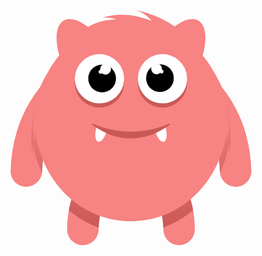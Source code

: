 <div align="center">
<svg id="ebipkryw6uww1" xmlns="http://www.w3.org/2000/svg" xmlns:xlink="http://www.w3.org/1999/xlink" viewBox="0 0 480 480" shape-rendering="geometricPrecision" text-rendering="geometricPrecision"><defs><linearGradient id="ebipkryw6uww9-fill" x1="0.499602" y1="0.949103" x2="0.500412" y2="0.158111" spreadMethod="pad" gradientUnits="objectBoundingBox"><stop id="ebipkryw6uww9-fill-0" offset="0%" stop-color="rgb(201,89,87)"></stop><stop id="ebipkryw6uww9-fill-1" offset="100%" stop-color="rgb(247,131,130)"></stop></linearGradient><linearGradient id="ebipkryw6uww10-fill" x1="0.499583" y1="0.937202" x2="0.499583" y2="0.310738" spreadMethod="pad" gradientUnits="objectBoundingBox"><stop id="ebipkryw6uww10-fill-0" offset="0%" stop-color="rgb(204,91,89)"></stop><stop id="ebipkryw6uww10-fill-1" offset="100%" stop-color="rgb(247,131,130)"></stop></linearGradient></defs><g id="ebipkryw6uww2" transform="matrix(1.05000000000000 0 0 1.05000000000000 56.36063203225001 75.83920569374999)" clip-rule="evenodd"><g id="ebipkryw6uww3" clip-rule="evenodd" transform="matrix(1 0 0 1 0 0)"><g id="ebipkryw6uww4" mask="url(#ebipkryw6uww11)"><path id="ebipkryw6uww5" d="M48.900000,91.890000C57.410000,82.440000,71.960000,81.670000,81.410000,90.170000C90.860000,98.680000,91.630000,113.230000,83.120000,122.680000C71.620000,135.470000,62.810000,149.930000,56.680000,166.070000C50.360000,182.700000,46.780000,201.190000,45.940000,221.530000C45.450000,234.210000,34.760000,244.090000,22.080000,243.590000C9.400000,243.090000,-0.480000,232.410000,0.020000,219.730000C1.070000,194.290000,5.610000,171,13.640000,149.860000C21.850000,128.210000,33.610000,108.890000,48.900000,91.890000Z" clip-rule="evenodd" fill="rgb(247,131,130)" stroke="none" stroke-width="1" transform="matrix(1 0 0 1 0 0)"></path><path id="ebipkryw6uww6" d="M300.880000,91.890000C292.380000,82.440000,277.820000,81.670000,268.370000,90.170000C258.920000,98.680000,258.160000,113.230000,266.660000,122.680000C278.160000,135.470000,286.980000,149.930000,293.100000,166.070000C299.420000,182.700000,303,201.190000,303.840000,221.530000C304.340000,234.210000,315.020000,244.090000,327.700000,243.590000C340.380000,243.090000,350.260000,232.410000,349.770000,219.730000C348.710000,194.290000,344.180000,171,336.150000,149.860000C327.930000,128.210000,316.170000,108.890000,300.880000,91.890000Z" clip-rule="evenodd" fill="rgb(247,131,130)" stroke="none" stroke-width="1" transform="matrix(1 0 0 1 0 0)"></path><path id="ebipkryw6uww7" d="M239.290000,219.330000C231.430000,209.380000,217,207.690000,207.050000,215.550000C197.110000,223.400000,195.410000,237.840000,203.270000,247.780000C209.180000,255.240000,213.680000,263.700000,216.760000,273.160000C219.970000,283,221.640000,293.810000,221.760000,305.590000C221.860000,318.270000,232.220000,328.470000,244.900000,328.370000C257.580000,328.270000,267.780000,317.910000,267.680000,305.230000C267.510000,288.470000,265.130000,273.030000,260.530000,258.930000C255.800000,244.430000,248.720000,231.230000,239.290000,219.330000Z" clip-rule="evenodd" fill="rgb(247,131,130)" stroke="none" stroke-width="1" transform="matrix(1 0 0 1 0 0)"></path><path id="ebipkryw6uww8" d="M110.490000,219.330000C118.350000,209.380000,132.780000,207.690000,142.730000,215.550000C152.680000,223.400000,154.370000,237.840000,146.510000,247.780000C140.600000,255.240000,136.110000,263.700000,133.020000,273.160000C129.810000,283,128.150000,293.810000,128.030000,305.590000C127.930000,318.270000,117.570000,328.470000,104.880000,328.370000C92.200000,328.270000,82,317.910000,82.100000,305.230000C82.270000,288.470000,84.660000,273.030000,89.260000,258.930000C93.990000,244.430000,101.070000,231.230000,110.490000,219.330000Z" clip-rule="evenodd" fill="rgb(247,131,130)" stroke="none" stroke-width="1" transform="matrix(1 0 0 1 0 0)"></path><ellipse id="ebipkryw6uww9" display="none" rx="142.700000" ry="149.420000" transform="matrix(1 0 0 1 174.88999999999999 159.22999999999999)" clip-rule="evenodd" fill="url(#ebipkryw6uww9-fill)" fill-rule="evenodd" stroke="none" stroke-width="1"></ellipse><path id="ebipkryw6uww10" d="M216.967291,34.454988C228.741883,44.925552,238.826758,57.368830,246.747726,71.296594L246.747726,71.289996C254.889091,84.096149,265.267830,105.419944,268.694016,119.657800C266.663683,114.656737,265.381368,112.591654,264.018908,111.272112C270.477235,130.062387,271.105035,167.055741,267.191303,174.808049C267.765673,168.203742,267.705564,165.247968,267.218017,161.408102C265.127577,176.153981,261.474314,185.852613,257.560581,195.643613C256.411841,198.896284,255.142883,202.096172,253.780423,205.236682L253.760387,205.276268L253.760387,205.276268C231.627093,256.058833,182.264637,291.409358,124.921105,291.409358C68.432450,291.409358,19.697795,257.101271,-2.903010,207.539282L-2.909689,207.545880L-2.963119,207.400730C-5.100311,202.689966,-7.010426,197.847248,-8.666750,192.872575C-12.146365,183.794128,-15.392226,173.956944,-17.168766,161.408102C-17.662992,165.247968,-17.723101,168.203742,-17.142052,174.808049C-21.062463,167.055741,-20.427984,130.062387,-13.969657,111.272112C-15.338796,112.591654,-16.614432,114.656737,-18.651443,119.657800C-15.445655,106.343624,-6.389304,87.210268,1.431482,74.311747C13.092536,52.644871,29.929601,34.369217,50.206210,21.272765C47.708367,20.923087,45.183809,20.593201,42.625857,20.283109C64.625577,2.911341,76.794214,-2.347033,103.656045,-4.088828C97.130931,-5.962577,90.011410,-6.741107,82.304162,-6.431014C106.020314,-13.450977,130.471126,-11.821343,155.663276,-1.548710C149.745926,-8.944741,141.965211,-14.216311,132.327811,-17.370016C164.966740,-11.300124,201.098641,7.965186,216.973970,34.448390L216.967291,34.454988Z" transform="matrix(1 0 0 1 49.87144408571419 19.58634291904772)" clip-rule="evenodd" fill="url(#ebipkryw6uww10-fill)" fill-rule="evenodd" stroke="none" stroke-width="1"></path><mask id="ebipkryw6uww11" mask-type="alpha"><path id="ebipkryw6uww12" d="M110.490000,219.330000C118.350000,209.380000,132.780000,207.690000,142.730000,215.550000C152.680000,223.400000,154.370000,237.840000,146.510000,247.780000C140.600000,255.240000,136.110000,263.700000,133.020000,273.160000C129.810000,283,128.150000,293.810000,128.030000,305.590000C127.930000,318.270000,117.570000,328.470000,104.880000,328.370000C92.200000,328.270000,82,317.910000,82.100000,305.230000C82.270000,288.470000,84.660000,273.030000,89.260000,258.930000C93.990000,244.430000,101.070000,231.230000,110.490000,219.330000Z" clip-rule="evenodd" fill="rgb(255,255,255)" stroke="none" stroke-width="1" transform="matrix(1 0 0 1 0 0)"></path><path id="ebipkryw6uww13" d="M239.290000,219.330000C231.430000,209.380000,217,207.690000,207.050000,215.550000C197.110000,223.400000,195.410000,237.840000,203.270000,247.780000C209.180000,255.240000,213.680000,263.700000,216.760000,273.160000C219.970000,283,221.640000,293.810000,221.760000,305.590000C221.860000,318.270000,232.220000,328.470000,244.900000,328.370000C257.580000,328.270000,267.780000,317.910000,267.680000,305.230000C267.510000,288.470000,265.130000,273.030000,260.530000,258.930000C255.800000,244.430000,248.720000,231.230000,239.290000,219.330000Z" clip-rule="evenodd" fill="rgb(255,255,255)" stroke="none" stroke-width="1" transform="matrix(1 0 0 1 0 0)"></path><path id="ebipkryw6uww14" d="M300.880000,91.890000C292.380000,82.440000,277.820000,81.670000,268.370000,90.170000C258.920000,98.680000,258.160000,113.230000,266.660000,122.680000C278.160000,135.470000,286.980000,149.930000,293.100000,166.070000C299.420000,182.700000,303,201.190000,303.840000,221.530000C304.340000,234.210000,315.020000,244.090000,327.700000,243.590000C340.380000,243.090000,350.260000,232.410000,349.770000,219.730000C348.710000,194.290000,344.180000,171,336.150000,149.860000C327.930000,128.210000,316.170000,108.890000,300.880000,91.890000Z" clip-rule="evenodd" fill="rgb(255,255,255)" stroke="none" stroke-width="1" transform="matrix(1 0 0 1 0 0)"></path><path id="ebipkryw6uww15" d="M48.900000,91.890000C57.410000,82.440000,71.960000,81.670000,81.410000,90.170000C90.860000,98.680000,91.630000,113.230000,83.120000,122.680000C71.620000,135.470000,62.810000,149.930000,56.680000,166.070000C50.360000,182.700000,46.780000,201.190000,45.940000,221.530000C45.450000,234.210000,34.760000,244.090000,22.080000,243.590000C9.400000,243.090000,-0.480000,232.410000,0.020000,219.730000C1.070000,194.290000,5.610000,171,13.640000,149.860000C21.850000,128.210000,33.610000,108.890000,48.900000,91.890000Z" clip-rule="evenodd" fill="rgb(255,255,255)" stroke="none" stroke-width="1" transform="matrix(1 0 0 1 0 0)"></path></mask></g></g><g id="ebipkryw6uww16" clip-rule="evenodd" transform="matrix(1 0 0 1 0 0)"><circle id="ebipkryw6uww17" r="135.240000" transform="matrix(0.22924800000000 -0.13235600000000 0.30641100000000 0.53072000000000 118.60400000000000 73.99090000000000)" clip-rule="evenodd" fill="rgb(247,131,130)" fill-rule="evenodd" stroke="none" stroke-width="1"></circle><circle id="ebipkryw6uww18" r="135.240000" transform="matrix(0.22924800000000 0.13235600000000 -0.30641100000000 0.53072000000000 231.18000000000001 73.99090000000001)" clip-rule="evenodd" fill="rgb(247,131,130)" fill-rule="evenodd" stroke="none" stroke-width="1"></circle></g><path id="ebipkryw6uww19" d="M 218.01173916761414 36.45880983569241 C 229.55279128432073 46.84772061800297 239.43764023283288 59.19396241727049 247.20150172484333 73.01311217244218 L 247.20150172484333 73.00656591486045 C 255.18138971705284 85.71285188112684 265.35427399916375 106.87035638549195 268.7125041386253 120.99718024700817 C 266.72244183375926 116.0351170000068 265.4655603780545 113.98613837690453 264.1301238313679 112.67688686054525 C 270.460354912965 131.32062845350072 271.0757031256536 168.02549471463192 267.23959618272124 175.71734737324255 C 267.8025743347557 169.16454353386453 267.74365801651976 166.2318201372198 267.2657812130484 162.42189822461447 C 265.2168025899463 177.0527839199288 261.63599969270365 186.67578256516938 257.7998927497713 196.39042881655465 C 256.6739364457025 199.61773380438032 255.43014750516102 202.79266873155132 254.09471095847456 205.9086873404863 L 254.07507218572923 205.94796488597723 L 254.07507218572923 205.94796488597723 C 232.38077455965677 256.3345094930622 183.99738477260107 291.4093576163264 127.79121717529924 291.4093576163264 C 72.42297054846715 291.4093576163264 24.654928974100542 257.36881819098596 2.5023933173022743 208.1933312365333 L 2.495847059720489 208.19987749411501 L 2.443476999066081 208.0558598273156 C 0.3486745728913231 203.3818319139133 -1.5235550955023764 198.57687884887463 -3.147026975787823 193.6410006322005 C -6.55762717590363 184.63335019964885 -9.739108360656573 174.87288014519072 -11.48041287741435 162.42189822461447 C -11.964835938467273 166.2318201372198 -12.023752256703439 169.16454353386453 -11.454227847087173 175.71734737324255 C -15.296881047601524 168.02549471463192 -14.674986577330886 131.32062845350072 -8.344755495733985 112.67688686054522 C -9.686738300002203 113.9861383769045 -10.93707349812527 116.03511700000678 -12.933682060573105 120.99718024700817 C -9.791478421310943 107.78683244694348 -0.9147531403953295 88.80268545973462 6.750914487887988 76.00475188732312 C 18.180680225704116 54.50684198870443 34.68379558941226 36.373708487129015 54.558233607745485 23.379387187263667 C 52.10993327215371 23.032435535428384 49.6354479062347 22.70512265633863 47.12823125240684 22.397448549994202 C 68.69160372684335 5.161152337124856 80.61888504087604 -0.05621495556669098 106.94793303486016 -1.7844269571608824 C 100.55223937744532 -3.643564110390996 93.57392879525062 -4.4160225050429505 86.01954754585786 -4.108348398698528 C 109.26530821881605 -11.073566465729655 133.23115722577182 -9.456640843026003 157.92364082430691 0.7358822118306465 C 152.12365660683565 -6.60247253736287 144.49726652404308 -11.832932345218008 135.05101683351108 -14.962043469316585 C 167.042577635749 -8.939486494064099 202.4578311532664 10.175585644780734 218.01828542519596 36.45226357811061 L 218.0117391676142 36.45880983569241 Z" transform="matrix(1 0 0 1 47.00335698095228 2.06750624285712)" clip-rule="evenodd" fill="rgb(247,131,130)" fill-rule="evenodd" stroke="none" stroke-width="1"></path><g id="ebipkryw6uww20" transform="matrix(1 0 0 1 0 0)"><g id="ebipkryw6uww21" transform="matrix(1 0 0 1 0 0)"><circle id="ebipkryw6uww22" r="35.730000" transform="matrix(1 0 0 1 129.19999999999999 92.79000000000001)" clip-rule="evenodd" fill="rgb(201,89,87)" fill-rule="evenodd" stroke="none" stroke-width="1"></circle><circle id="ebipkryw6uww23" r="35.730000" transform="matrix(1 0 0 1 220.58000000000001 92.79000000000001)" clip-rule="evenodd" fill="rgb(201,89,87)" fill-rule="evenodd" stroke="none" stroke-width="1"></circle></g><g id="ebipkryw6uww24"><g id="ebipkryw6uww25" clip-rule="evenodd"><circle id="ebipkryw6uww26" r="17.870000" transform="matrix(1.87939000000000 -0.68404000000000 0.68404000000000 1.87939000000000 129.19900000000001 86.68710000000000)" clip-rule="evenodd" fill="rgb(255,255,255)" fill-rule="evenodd" stroke="none" stroke-width="1"></circle><g id="ebipkryw6uww27" transform="matrix(0.80000000000000 0 0 0.80000000000000 29.64912418147622 16.95286903357142)"><path id="ebipkryw6uww28" d="M120.460000,62.680000C133.720000,57.850000,148.380000,64.690000,153.210000,77.950000C158.030000,91.210000,151.200000,105.870000,137.940000,110.700000C124.680000,115.520000,110.020000,108.690000,105.190000,95.430000C100.360000,82.170000,107.200000,67.500000,120.460000,62.680000Z" clip-rule="evenodd" fill="rgb(0,0,0)" fill-rule="evenodd" stroke="rgb(255,255,255)" stroke-width="1"></path><g id="ebipkryw6uww29" clip-path="url(#ebipkryw6uww34)" clip-rule="evenodd"><g id="ebipkryw6uww30" transform="matrix(1 0 0 1 0 0)"><g id="ebipkryw6uww31" clip-rule="evenodd"><circle id="ebipkryw6uww32" r="17.870000" transform="matrix(0.51331900000000 -0.18683300000000 0.18683300000000 0.51331900000000 135.35400000000001 69.79500000000000)" clip-rule="evenodd" fill="rgb(255,255,255)" fill-rule="evenodd" stroke="none" stroke-width="1"></circle><circle id="ebipkryw6uww33" r="17.870000" transform="matrix(0.18095300000000 -0.06586200000000 0.06586200000000 0.18095300000000 126.29300000000001 74.66110000000000)" clip-rule="evenodd" fill="rgb(255,255,255)" fill-rule="evenodd" stroke="none" stroke-width="1"></circle></g></g><clipPath id="ebipkryw6uww34"><path id="ebipkryw6uww35" d="M120.460000,62.680000C133.720000,57.850000,148.380000,64.690000,153.210000,77.950000C158.030000,91.210000,151.200000,105.870000,137.940000,110.700000C124.680000,115.520000,110.020000,108.690000,105.190000,95.430000C100.360000,82.170000,107.200000,67.500000,120.460000,62.680000Z" clip-rule="evenodd" fill="rgb(0,0,0)" fill-rule="evenodd" stroke="none" stroke-width="1"></path></clipPath></g><path id="ebipkryw6uww36" d="M120.460000,62.680000C133.720000,57.850000,148.380000,64.690000,153.210000,77.950000C158.030000,91.210000,151.200000,105.870000,137.940000,110.700000C124.680000,115.520000,110.020000,108.690000,105.190000,95.430000C100.360000,82.170000,107.200000,67.500000,120.460000,62.680000Z" clip-rule="evenodd" fill="none" fill-rule="evenodd" stroke="none" stroke-width="1"></path></g></g><g id="ebipkryw6uww37" clip-rule="evenodd"><circle id="ebipkryw6uww38" r="17.870000" transform="matrix(-1.87939000000000 -0.68404000000000 -0.68404000000000 1.87939000000000 220.58500000000001 86.68710000000000)" clip-rule="evenodd" fill="rgb(255,255,255)" fill-rule="evenodd" stroke="none" stroke-width="1"></circle><g id="ebipkryw6uww39" transform="matrix(-0.80000000000000 0 0 0.80000000000000 320.29335356661909 16.45491630023771)"><path id="ebipkryw6uww40" d="M120.460000,62.680000C133.720000,57.850000,148.380000,64.690000,153.210000,77.950000C158.030000,91.210000,151.200000,105.870000,137.940000,110.700000C124.680000,115.520000,110.020000,108.690000,105.190000,95.430000C100.360000,82.170000,107.200000,67.500000,120.460000,62.680000Z" clip-rule="evenodd" fill="rgb(0,0,0)" fill-rule="evenodd" stroke="rgb(255,255,255)" stroke-width="1"></path><g id="ebipkryw6uww41" clip-path="url(#ebipkryw6uww46)" clip-rule="evenodd"><g id="ebipkryw6uww42" transform="matrix(1 0 0 1 0 0)"><g id="ebipkryw6uww43" clip-rule="evenodd"><circle id="ebipkryw6uww44" r="17.870000" transform="matrix(0.51331900000000 -0.18683300000000 0.18683300000000 0.51331900000000 135.35400000000001 69.79500000000000)" clip-rule="evenodd" fill="rgb(255,255,255)" fill-rule="evenodd" stroke="none" stroke-width="1"></circle><circle id="ebipkryw6uww45" r="17.870000" transform="matrix(0.18095300000000 -0.06586200000000 0.06586200000000 0.18095300000000 126.29300000000001 74.66110000000000)" clip-rule="evenodd" fill="rgb(255,255,255)" fill-rule="evenodd" stroke="none" stroke-width="1"></circle></g></g><clipPath id="ebipkryw6uww46"><path id="ebipkryw6uww47" d="M120.460000,62.680000C133.720000,57.850000,148.380000,64.690000,153.210000,77.950000C158.030000,91.210000,151.200000,105.870000,137.940000,110.700000C124.680000,115.520000,110.020000,108.690000,105.190000,95.430000C100.360000,82.170000,107.200000,67.500000,120.460000,62.680000Z" clip-rule="evenodd" fill="rgb(0,0,0)" fill-rule="evenodd" stroke="none" stroke-width="1"></path></clipPath></g><path id="ebipkryw6uww48" d="M120.460000,62.680000C133.720000,57.850000,148.380000,64.690000,153.210000,77.950000C158.030000,91.210000,151.200000,105.870000,137.940000,110.700000C124.680000,115.520000,110.020000,108.690000,105.190000,95.430000C100.360000,82.170000,107.200000,67.500000,120.460000,62.680000Z" clip-rule="evenodd" fill="none" fill-rule="evenodd" stroke="none" stroke-width="1"></path></g></g></g><g id="ebipkryw6uww49" transform="matrix(1 0 0 1 0 0)"><path id="ebipkryw6uww50" d="M229.790000,151.950000C194.790000,167.190000,154.990000,167.190000,119.990000,151.950000C119.480000,151.730000,118.890000,151.920000,118.610000,152.410000C118.340000,152.890000,118.470000,153.500000,118.920000,153.830000C154.530000,179.850000,195.250000,179.860000,230.860000,153.830000C231.310000,153.500000,231.440000,152.900000,231.170000,152.410000C230.890000,151.930000,230.300000,151.730000,229.790000,151.950000Z" clip-rule="evenodd" fill="rgb(201,89,87)" fill-rule="evenodd" stroke="none" stroke-width="1"></path><g id="ebipkryw6uww51"><path id="ebipkryw6uww52" d="M124.730000,157.810000C124.630000,158.150000,124.530000,158.490000,124.440000,158.830000C121.890000,168.360000,123.180000,176.990000,127.330000,178.100000C131.100000,179.110000,135.930000,173.570000,138.700000,165.400000C133.980000,163.290000,129.320000,160.760000,124.730000,157.810000Z" clip-rule="evenodd" fill="rgb(255,255,255)" fill-rule="evenodd" stroke="none" stroke-width="1"></path><path id="ebipkryw6uww53" d="M211.080000,165.400000C213.850000,173.570000,218.680000,179.110000,222.450000,178.100000C226.600000,176.990000,227.900000,168.360000,225.340000,158.830000C225.250000,158.490000,225.160000,158.150000,225.060000,157.810000C220.460000,160.760000,215.800000,163.290000,211.080000,165.400000Z" clip-rule="evenodd" fill="rgb(255,255,255)" fill-rule="evenodd" stroke="none" stroke-width="1"></path></g></g></g></g><script>!function(t,n){"object"==typeof exports&amp;&amp;"undefined"!=typeof module?module.exports=n():"function"==typeof define&amp;&amp;define.amd?define(n):(t=t||self).__SVGATOR_PLAYER__=n()}(this,(function(){"use strict";function t(n){return(t="function"==typeof Symbol&amp;&amp;"symbol"==typeof Symbol.iterator?function(t){return typeof t}:function(t){return t&amp;&amp;"function"==typeof Symbol&amp;&amp;t.constructor===Symbol&amp;&amp;t!==Symbol.prototype?"symbol":typeof t})(n)}function n(t,n){if(!(t instanceof n))throw new TypeError("Cannot call a class as a function")}function e(t,n){for(var e=0;e&lt;n.length;e++){var r=n[e];r.enumerable=r.enumerable||!1,r.configurable=!0,"value"in r&amp;&amp;(r.writable=!0),Object.defineProperty(t,r.key,r)}}function r(t,n,r){return n&amp;&amp;e(t.prototype,n),r&amp;&amp;e(t,r),t}function i(t){return(i=Object.setPrototypeOf?Object.getPrototypeOf:function(t){return t.__proto__||Object.getPrototypeOf(t)})(t)}function u(t,n){return(u=Object.setPrototypeOf||function(t,n){return t.__proto__=n,t})(t,n)}function o(t,n){return!n||"object"!=typeof n&amp;&amp;"function"!=typeof n?function(t){if(void 0===t)throw new ReferenceError("this hasn't been initialised - super() hasn't been called");return t}(t):n}function a(t){var n=function(){if("undefined"==typeof Reflect||!Reflect.construct)return!1;if(Reflect.construct.sham)return!1;if("function"==typeof Proxy)return!0;try{return Date.prototype.toString.call(Reflect.construct(Date,[],(function(){}))),!0}catch(t){return!1}}();return function(){var e,r=i(t);if(n){var u=i(this).constructor;e=Reflect.construct(r,arguments,u)}else e=r.apply(this,arguments);return o(this,e)}}function l(t,n,e){return(l="undefined"!=typeof Reflect&amp;&amp;Reflect.get?Reflect.get:function(t,n,e){var r=function(t,n){for(;!Object.prototype.hasOwnProperty.call(t,n)&amp;&amp;null!==(t=i(t)););return t}(t,n);if(r){var u=Object.getOwnPropertyDescriptor(r,n);return u.get?u.get.call(e):u.value}})(t,n,e||t)}var f=Math.abs;function s(t){return t}function c(t,n,e){var r=1-e;return 3*e*r*(t*r+n*e)+e*e*e}function h(){var t=arguments.length&gt;0&amp;&amp;void 0!==arguments[0]?arguments[0]:0,n=arguments.length&gt;1&amp;&amp;void 0!==arguments[1]?arguments[1]:0,e=arguments.length&gt;2&amp;&amp;void 0!==arguments[2]?arguments[2]:1,r=arguments.length&gt;3&amp;&amp;void 0!==arguments[3]?arguments[3]:1;return t&lt;0||t&gt;1||e&lt;0||e&gt;1?null:f(t-n)&lt;=1e-5&amp;&amp;f(e-r)&lt;=1e-5?s:function(i){if(i&lt;=0)return t&gt;0?i*n/t:0===n&amp;&amp;e&gt;0?i*r/e:0;if(i&gt;=1)return e&lt;1?1+(i-1)*(r-1)/(e-1):1===e&amp;&amp;t&lt;1?1+(i-1)*(n-1)/(t-1):1;for(var u,o=0,a=1;o&lt;a;){var l=c(t,e,u=(o+a)/2);if(f(i-l)&lt;1e-5)break;l&lt;i?o=u:a=u}return c(n,r,u)}}function v(){return 1}function d(t){return 1===t?1:0}function y(){var t=arguments.length&gt;0&amp;&amp;void 0!==arguments[0]?arguments[0]:1,n=arguments.length&gt;1&amp;&amp;void 0!==arguments[1]?arguments[1]:0;if(1===t){if(0===n)return d;if(1===n)return v}var e=1/t;return function(t){return t&gt;=1?1:(t+=n*e)-t%e}}function g(t){var n=arguments.length&gt;1&amp;&amp;void 0!==arguments[1]?arguments[1]:2;if(Number.isInteger(t))return t;var e=Math.pow(10,n);return Math.round(t*e)/e}var p=Math.PI/180;function m(t,n,e){return t&gt;=.5?e:n}function b(t,n,e){return 0===t||n===e?n:t*(e-n)+n}function w(t,n,e){var r=b(t,n,e);return r&lt;=0?0:r}function x(t,n,e){return 0===t?n:1===t?e:{x:b(t,n.x,e.x),y:b(t,n.y,e.y)}}function k(t,n,e){return 0===t?n:1===t?e:{x:w(t,n.x,e.x),y:w(t,n.y,e.y)}}function A(t,n,e){var r=function(t,n,e){return Math.round(b(t,n,e))}(t,n,e);return r&lt;=0?0:r&gt;=255?255:r}function _(t,n,e){return 0===t?n:1===t?e:{r:A(t,n.r,e.r),g:A(t,n.g,e.g),b:A(t,n.b,e.b),a:b(t,null==n.a?1:n.a,null==e.a?1:e.a)}}function S(t,n,e){if(0===t)return n;if(1===t)return e;var r=n.length;if(r!==e.length)return m(t,n,e);for(var i=[],u=0;u&lt;r;u++)i.push(_(t,n[u],e[u]));return i}function M(t,n,e){var r=n.length;if(r!==e.length)return m(t,n,e);for(var i=new Array(r),u=0;u&lt;r;u++)i[u]=b(t,n[u],e[u]);return i}function O(t,n){for(var e=[],r=0;r&lt;t;r++)e.push(n);return e}function E(t,n){if(--n&lt;=0)return t;var e=(t=Object.assign([],t)).length;do{for(var r=0;r&lt;e;r++)t.push(t[r])}while(--n&gt;0);return t}var B,I=function(){function t(e){n(this,t),this.list=e,this.length=e.length}return r(t,[{key:"setAttribute",value:function(t,n){for(var e=this.list,r=0;r&lt;this.length;r++)e[r].setAttribute(t,n)}},{key:"removeAttribute",value:function(t){for(var n=this.list,e=0;e&lt;this.length;e++)n[e].removeAttribute(t)}},{key:"style",value:function(t,n){for(var e=this.list,r=0;r&lt;this.length;r++)e[r].style[t]=n}}]),t}(),j=/-./g,P=function(t,n){return n.toUpperCase()};function F(t){return"function"==typeof t?t:m}function R(t){return t?"function"==typeof t?t:Array.isArray(t)?function(t){var n=arguments.length&gt;1&amp;&amp;void 0!==arguments[1]?arguments[1]:s;if(!Array.isArray(t))return n;switch(t.length){case 1:return y(t[0])||n;case 2:return y(t[0],t[1])||n;case 4:return h(t[0],t[1],t[2],t[3])||n}return n}(t,null):function(t,n){var e=arguments.length&gt;2&amp;&amp;void 0!==arguments[2]?arguments[2]:s;switch(t){case"linear":return s;case"steps":return y(n.steps||1,n.jump||0)||e;case"bezier":case"cubic-bezier":return h(n.x1||0,n.y1||0,n.x2||0,n.y2||0)||e}return e}(t.type,t.value,null):null}function T(t,n,e){var r=arguments.length&gt;3&amp;&amp;void 0!==arguments[3]&amp;&amp;arguments[3],i=n.length-1;if(t&lt;=n[0].t)return r?[0,0,n[0].v]:n[0].v;if(t&gt;=n[i].t)return r?[i,1,n[i].v]:n[i].v;var u,o=n[0],a=null;for(u=1;u&lt;=i;u++){if(!(t&gt;n[u].t)){a=n[u];break}o=n[u]}return null==a?r?[i,1,n[i].v]:n[i].v:o.t===a.t?r?[u,1,a.v]:a.v:(t=(t-o.t)/(a.t-o.t),o.e&amp;&amp;(t=o.e(t)),r?[u,t,e(t,o.v,a.v)]:e(t,o.v,a.v))}function q(t,n){var e=arguments.length&gt;2&amp;&amp;void 0!==arguments[2]?arguments[2]:null;return t&amp;&amp;t.length?"function"!=typeof n?null:("function"!=typeof e&amp;&amp;(e=null),function(r){var i=T(r,t,n);return null!=i&amp;&amp;e&amp;&amp;(i=e(i)),i}):null}function C(t,n){return t.t-n.t}function V(n,e,r,i,u){var o,a="@"===r[0],l="#"===r[0],f=B[r],s=m;switch(a?(o=r.substr(1),r=o.replace(j,P)):l&amp;&amp;(r=r.substr(1)),t(f)){case"function":if(s=f(i,u,T,R,r,a,e,n),l)return s;break;case"string":s=q(i,F(f));break;case"object":if((s=q(i,F(f.i),f.f))&amp;&amp;"function"==typeof f.u)return f.u(e,s,r,a,n)}return s?function(t,n,e){var r=arguments.length&gt;3&amp;&amp;void 0!==arguments[3]&amp;&amp;arguments[3];if(r)return t instanceof I?function(r){return t.style(n,e(r))}:function(r){return t.style[n]=e(r)};if(Array.isArray(n)){var i=n.length;return function(r){var u=e(r);if(null==u)for(var o=0;o&lt;i;o++)t[o].removeAttribute(n);else for(var a=0;a&lt;i;a++)t[a].setAttribute(n,u)}}return function(r){var i=e(r);null==i?t.removeAttribute(n):t.setAttribute(n,i)}}(e,r,s,a):null}function N(n,e,r,i){if(!i||"object"!==t(i))return null;var u=null,o=null;return Array.isArray(i)?o=function(t){if(!t||!t.length)return null;for(var n=0;n&lt;t.length;n++)t[n].e&amp;&amp;(t[n].e=R(t[n].e));return t.sort(C)}(i):(o=i.keys,u=i.data||null),o?V(n,e,r,o,u):null}function z(t,n,e){if(!e)return null;var r=[];for(var i in e)if(e.hasOwnProperty(i)){var u=N(t,n,i,e[i]);u&amp;&amp;r.push(u)}return r.length?r:null}function D(t,n){if(!n.duration||n.duration&lt;0)return null;var e=function(t,n){if(!n)return null;var e=[];if(Array.isArray(n))for(var r=n.length,i=0;i&lt;r;i++){var u=n[i];if(2===u.length){var o=null;if("string"==typeof u[0])o=t.getElementById(u[0]);else if(Array.isArray(u[0])){o=[];for(var a=0;a&lt;u[0].length;a++)if("string"==typeof u[0][a]){var l=t.getElementById(u[0][a]);l&amp;&amp;o.push(l)}o=o.length?1===o.length?o[0]:new I(o):null}if(o){var f=z(t,o,u[1]);f&amp;&amp;(e=e.concat(f))}}}else for(var s in n)if(n.hasOwnProperty(s)){var c=t.getElementById(s);if(c){var h=z(t,c,n[s]);h&amp;&amp;(e=e.concat(h))}}return e.length?e:null}(t,n.elements);return e?function(t,n){var e=arguments.length&gt;2&amp;&amp;void 0!==arguments[2]?arguments[2]:1/0,r=arguments.length&gt;3&amp;&amp;void 0!==arguments[3]?arguments[3]:1,i=arguments.length&gt;4&amp;&amp;void 0!==arguments[4]&amp;&amp;arguments[4],u=arguments.length&gt;5&amp;&amp;void 0!==arguments[5]?arguments[5]:1,o=t.length,a=r&gt;0?n:0;i&amp;&amp;e%2==0&amp;&amp;(a=n-a);var l=null;return function(f,s){var c=f%n,h=1+(f-c)/n;s*=r,i&amp;&amp;h%2==0&amp;&amp;(s=-s);var v=!1;if(h&gt;e)c=a,v=!0,-1===u&amp;&amp;(c=r&gt;0?0:n);else if(s&lt;0&amp;&amp;(c=n-c),c===l)return!1;l=c;for(var d=0;d&lt;o;d++)t[d](c);return v}}(e,n.duration,n.iterations||1/0,n.direction||1,!!n.alternate,n.fill||1):null}function L(t,n){if(B=n,!t||!t.root||!Array.isArray(t.animations))return null;var e=window.document.getElementById(t.root);if(!e)return null;var r=t.animations.map((function(t){return D(e,t)})).filter((function(t){return!!t}));return r.length?{element:e,animations:r,animationSettings:t.animationSettings,options:t.options||void 0}:null}var U=function(){function t(e,r){var i=arguments.length&gt;2&amp;&amp;void 0!==arguments[2]?arguments[2]:{};n(this,t),this._id=0,this._running=!1,this._rollingBack=!1,this._animations=e,this.duration=r.duration,this.alternate=r.alternate,this.fill=r.fill,this.iterations=r.iterations,this.direction=i.direction||1,this.speed=i.speed||1,this.fps=i.fps||100,this.offset=i.offset||0,this.rollbackStartOffset=0}return r(t,[{key:"_rollback",value:function(){var t=this,n=1/0,e=null;this.rollbackStartOffset=this.offset,this._rollingBack||(this._rollingBack=!0,this._running=!0);this._id=window.requestAnimationFrame((function r(i){if(t._rollingBack){null==e&amp;&amp;(e=i);var u=i-e,o=t.rollbackStartOffset-u,a=Math.round(o*t.speed);if(a&gt;t.duration&amp;&amp;n!=1/0){var l=!!t.alternate&amp;&amp;a/t.duration%2&gt;1,f=a%t.duration;a=(f+=l?t.duration:0)||t.duration}var s=t.fps?1e3/t.fps:0,c=Math.max(0,a);if(c&lt;n-s){t.offset=c,n=c;for(var h=t._animations,v=h.length,d=0;d&lt;v;d++)h[d](c,t.direction)}var y=!1;if(t.iterations&gt;0&amp;&amp;-1===t.fill){var g=t.iterations*t.duration,p=g==a;a=p?0:a,t.offset=p?0:t.offset,y=a&gt;g}a&gt;0&amp;&amp;t.offset&gt;=a&amp;&amp;!y?t._id=window.requestAnimationFrame(r):t.stop()}}))}},{key:"_start",value:function(){var t=this,n=arguments.length&gt;0&amp;&amp;void 0!==arguments[0]?arguments[0]:0,e=-1/0,r=null,i={},u=function u(o){t._running=!0,null==r&amp;&amp;(r=o);var a=Math.round((o-r+n)*t.speed),l=t.fps?1e3/t.fps:0;if(a&gt;e+l&amp;&amp;!t._rollingBack){t.offset=a,e=a;for(var f=t._animations,s=f.length,c=0,h=0;h&lt;s;h++)i[h]?c++:(i[h]=f[h](a,t.direction),i[h]&amp;&amp;c++);if(c===s)return void t._stop()}t._id=window.requestAnimationFrame(u)};this._id=window.requestAnimationFrame(u)}},{key:"_stop",value:function(){this._id&amp;&amp;window.cancelAnimationFrame(this._id),this._running=!1,this._rollingBack=!1}},{key:"play",value:function(){!this._rollingBack&amp;&amp;this._running||(this._rollingBack=!1,this.rollbackStartOffset&gt;this.duration&amp;&amp;(this.offset=this.rollbackStartOffset-(this.rollbackStartOffset-this.offset)%this.duration,this.rollbackStartOffset=0),this._start(this.offset))}},{key:"stop",value:function(){this._stop(),this.offset=0,this.rollbackStartOffset=0;var t=this.direction,n=this._animations;window.requestAnimationFrame((function(){for(var e=0;e&lt;n.length;e++)n[e](0,t)}))}},{key:"reachedToEnd",value:function(){return this.iterations&gt;0&amp;&amp;this.offset&gt;=this.iterations*this.duration}},{key:"restart",value:function(){this._stop(),this.offset=0,this._start()}},{key:"pause",value:function(){this._stop()}},{key:"reverse",value:function(){this.direction=-this.direction}}],[{key:"build",value:function(n,e){return(n=L(n,e))?{el:n.element,options:n.options||{},player:new t(n.animations,n.animationSettings,n.options)}:null}}]),t}();!function(){for(var t=0,n=["ms","moz","webkit","o"],e=0;e&lt;n.length&amp;&amp;!window.requestAnimationFrame;++e)window.requestAnimationFrame=window[n[e]+"RequestAnimationFrame"],window.cancelAnimationFrame=window[n[e]+"CancelAnimationFrame"]||window[n[e]+"CancelRequestAnimationFrame"];window.requestAnimationFrame||(window.requestAnimationFrame=function(n){var e=Date.now(),r=Math.max(0,16-(e-t)),i=window.setTimeout((function(){n(e+r)}),r);return t=e+r,i},window.cancelAnimationFrame=window.clearTimeout)}();var W=function(t,n){var e=!1,r=null;return function(i){e&amp;&amp;clearTimeout(e),e=setTimeout((function(){return function(){for(var i=0,u=window.innerHeight,o=0,a=window.innerWidth,l=t.parentNode;l instanceof Element;){var f=window.getComputedStyle(l);if("visible"!==f.overflowY||"visible"!==f.overflowX){var s=l.getBoundingClientRect();"visible"!==f.overflowY&amp;&amp;(i=Math.max(i,s.top),u=Math.min(u,s.bottom)),"visible"!==f.overflowX&amp;&amp;(o=Math.max(o,s.left),a=Math.min(a,s.right))}if(l===l.parentNode)break;l=l.parentNode}e=!1;var c=t.getBoundingClientRect(),h=Math.min(c.height,Math.max(0,i-c.top)),v=Math.min(c.height,Math.max(0,c.bottom-u)),d=Math.min(c.width,Math.max(0,o-c.left)),y=Math.min(c.width,Math.max(0,c.right-a)),g=(c.height-h-v)/c.height,p=(c.width-d-y)/c.width,m=Math.round(g*p*100);null!==r&amp;&amp;r===m||(r=m,n(m))}()}),100)}},Y=function(){function t(e,r,i){n(this,t),r=Math.max(1,r||1),r=Math.min(r,100),this.el=e,this.onTresholdChange=i&amp;&amp;i.call?i:function(){},this.tresholdPercent=r||1,this.currentVisibility=null,this.visibilityCalculator=W(e,this.onVisibilityUpdate.bind(this)),this.bindScrollWatchers(),this.visibilityCalculator()}return r(t,[{key:"bindScrollWatchers",value:function(){for(var t=this.el.parentNode;t&amp;&amp;(t.addEventListener("scroll",this.visibilityCalculator),t!==t.parentNode&amp;&amp;t!==document);)t=t.parentNode}},{key:"onVisibilityUpdate",value:function(t){var n=this.currentVisibility&gt;=this.tresholdPercent,e=t&gt;=this.tresholdPercent;if(null===this.currentVisibility||n!==e)return this.currentVisibility=t,void this.onTresholdChange(e);this.currentVisibility=t}}]),t}(),G=/\.0+$/g;function H(t){return Number.isInteger(t)?t+"":t.toFixed(6).replace(G,"")}function X(t){var n=arguments.length&gt;1&amp;&amp;void 0!==arguments[1]?arguments[1]:" ";return t&amp;&amp;t.length?t.map(H).join(n):""}function $(t){return H(t.x)+","+H(t.y)}function Q(t){return t?null==t.a||t.a&gt;=1?"rgb("+t.r+","+t.g+","+t.b+")":"rgba("+t.r+","+t.g+","+t.b+","+t.a+")":"transparent"}var Z={f:null,i:k,u:function(t,n){return function(e){var r=n(e);t.setAttribute("rx",H(r.x)),t.setAttribute("ry",H(r.y))}}},J={f:null,i:function(t,n,e){return 0===t?n:1===t?e:{width:w(t,n.width,e.width),height:w(t,n.height,e.height)}},u:function(t,n){return function(e){var r=n(e);t.setAttribute("width",H(r.width)),t.setAttribute("height",H(r.height))}}},K=Math.sin,tt=Math.cos,nt=Math.acos,et=Math.asin,rt=Math.tan,it=Math.atan2,ut=Math.PI/180,ot=180/Math.PI,at=Math.sqrt,lt=function(){function t(){var e=arguments.length&gt;0&amp;&amp;void 0!==arguments[0]?arguments[0]:1,r=arguments.length&gt;1&amp;&amp;void 0!==arguments[1]?arguments[1]:0,i=arguments.length&gt;2&amp;&amp;void 0!==arguments[2]?arguments[2]:0,u=arguments.length&gt;3&amp;&amp;void 0!==arguments[3]?arguments[3]:1,o=arguments.length&gt;4&amp;&amp;void 0!==arguments[4]?arguments[4]:0,a=arguments.length&gt;5&amp;&amp;void 0!==arguments[5]?arguments[5]:0;n(this,t),this.m=[e,r,i,u,o,a],this.i=null,this.w=null,this.s=null}return r(t,[{key:"point",value:function(t,n){var e=this.m;return{x:e[0]*t+e[2]*n+e[4],y:e[1]*t+e[3]*n+e[5]}}},{key:"translateSelf",value:function(){var t=arguments.length&gt;0&amp;&amp;void 0!==arguments[0]?arguments[0]:0,n=arguments.length&gt;1&amp;&amp;void 0!==arguments[1]?arguments[1]:0;if(!t&amp;&amp;!n)return this;var e=this.m;return e[4]+=e[0]*t+e[2]*n,e[5]+=e[1]*t+e[3]*n,this.w=this.s=this.i=null,this}},{key:"rotateSelf",value:function(){var t=arguments.length&gt;0&amp;&amp;void 0!==arguments[0]?arguments[0]:0;if(t%=360){var n=K(t*=ut),e=tt(t),r=this.m,i=r[0],u=r[1];r[0]=i*e+r[2]*n,r[1]=u*e+r[3]*n,r[2]=r[2]*e-i*n,r[3]=r[3]*e-u*n,this.w=this.s=this.i=null}return this}},{key:"scaleSelf",value:function(){var t=arguments.length&gt;0&amp;&amp;void 0!==arguments[0]?arguments[0]:1,n=arguments.length&gt;1&amp;&amp;void 0!==arguments[1]?arguments[1]:1;if(1!==t||1!==n){var e=this.m;e[0]*=t,e[1]*=t,e[2]*=n,e[3]*=n,this.w=this.s=this.i=null}return this}},{key:"skewSelf",value:function(t,n){if(n%=360,(t%=360)||n){var e=this.m,r=e[0],i=e[1],u=e[2],o=e[3];t&amp;&amp;(t=rt(t*ut),e[2]+=r*t,e[3]+=i*t),n&amp;&amp;(n=rt(n*ut),e[0]+=u*n,e[1]+=o*n),this.w=this.s=this.i=null}return this}},{key:"resetSelf",value:function(){var t=arguments.length&gt;0&amp;&amp;void 0!==arguments[0]?arguments[0]:1,n=arguments.length&gt;1&amp;&amp;void 0!==arguments[1]?arguments[1]:0,e=arguments.length&gt;2&amp;&amp;void 0!==arguments[2]?arguments[2]:0,r=arguments.length&gt;3&amp;&amp;void 0!==arguments[3]?arguments[3]:1,i=arguments.length&gt;4&amp;&amp;void 0!==arguments[4]?arguments[4]:0,u=arguments.length&gt;5&amp;&amp;void 0!==arguments[5]?arguments[5]:0,o=this.m;return o[0]=t,o[1]=n,o[2]=e,o[3]=r,o[4]=i,o[5]=u,this.w=this.s=this.i=null,this}},{key:"recomposeSelf",value:function(){var t=arguments.length&gt;0&amp;&amp;void 0!==arguments[0]?arguments[0]:null,n=arguments.length&gt;1&amp;&amp;void 0!==arguments[1]?arguments[1]:null,e=arguments.length&gt;2&amp;&amp;void 0!==arguments[2]?arguments[2]:null,r=arguments.length&gt;3&amp;&amp;void 0!==arguments[3]?arguments[3]:null,i=arguments.length&gt;4&amp;&amp;void 0!==arguments[4]?arguments[4]:null;return this.isIdentity||this.resetSelf(),t&amp;&amp;(t.x||t.y)&amp;&amp;this.translateSelf(t.x,t.y),n&amp;&amp;this.rotateSelf(n),e&amp;&amp;(e.x&amp;&amp;this.skewSelf(e.x,0),e.y&amp;&amp;this.skewSelf(0,e.y)),!r||1===r.x&amp;&amp;1===r.y||this.scaleSelf(r.x,r.y),i&amp;&amp;(i.x||i.y)&amp;&amp;this.translateSelf(i.x,i.y),this}},{key:"decompose",value:function(){var t=arguments.length&gt;0&amp;&amp;void 0!==arguments[0]?arguments[0]:0,n=arguments.length&gt;1&amp;&amp;void 0!==arguments[1]?arguments[1]:0,e=this.m,r=e[0]*e[0]+e[1]*e[1],i=[[e[0],e[1]],[e[2],e[3]]],u=at(r);if(0===u)return{origin:{x:e[4],y:e[5]},translate:{x:t,y:n},scale:{x:0,y:0},skew:{x:0,y:0},rotate:0};i[0][0]/=u,i[0][1]/=u;var o=e[0]*e[3]-e[1]*e[2]&lt;0;o&amp;&amp;(u=-u);var a=i[0][0]*i[1][0]+i[0][1]*i[1][1];i[1][0]-=i[0][0]*a,i[1][1]-=i[0][1]*a;var l=at(i[1][0]*i[1][0]+i[1][1]*i[1][1]);if(0===l)return{origin:{x:e[4],y:e[5]},translate:{x:t,y:n},scale:{x:u,y:0},skew:{x:0,y:0},rotate:0};i[1][0]/=l,i[1][1]/=l,a/=l;var f=0;return i[1][1]&lt;0?(f=nt(i[1][1])*ot,i[0][1]&lt;0&amp;&amp;(f=360-f)):f=et(i[0][1])*ot,o&amp;&amp;(f=-f),a=it(a,at(i[0][0]*i[0][0]+i[0][1]*i[0][1]))*ot,{origin:{x:e[4],y:e[5]},translate:{x:t,y:n},scale:{x:u,y:l},skew:{x:a,y:0},rotate:f}}},{key:"toString",value:function(){return null===this.s&amp;&amp;(this.s="matrix("+this.m.map(st).join(" ")+")"),this.s}},{key:"determinant",get:function(){var t=this.m;return t[0]*t[3]-t[1]*t[2]}},{key:"isIdentity",get:function(){if(null===this.i){var t=this.m;this.i=1===t[0]&amp;&amp;0===t[1]&amp;&amp;0===t[2]&amp;&amp;1===t[3]&amp;&amp;0===t[4]&amp;&amp;0===t[5]}return this.i}}]),t}(),ft=/\.0+$/;function st(t){return Number.isInteger(t)?t:t.toFixed(14).replace(ft,"")}Object.freeze({M:2,L:2,Z:0,H:1,V:1,C:6,Q:4,T:2,S:4,A:7});function ct(t,n,e){return t+(n-t)*e}function ht(t,n,e){var r=arguments.length&gt;3&amp;&amp;void 0!==arguments[3]&amp;&amp;arguments[3],i={x:ct(t.x,n.x,e),y:ct(t.y,n.y,e)};return r&amp;&amp;(i.a=vt(t,n)),i}function vt(t,n){return Math.atan2(n.y-t.y,n.x-t.x)}function dt(t,n,e,r){var i=1-r;return i*i*t+2*i*r*n+r*r*e}function yt(t,n,e,r){return 2*(1-r)*(n-t)+2*r*(e-n)}function gt(t,n,e,r){var i=arguments.length&gt;4&amp;&amp;void 0!==arguments[4]&amp;&amp;arguments[4],u={x:dt(t.x,n.x,e.x,r),y:dt(t.y,n.y,e.y,r)};return i&amp;&amp;(u.a=pt(t,n,e,r)),u}function pt(t,n,e,r){return Math.atan2(yt(t.y,n.y,e.y,r),yt(t.x,n.x,e.x,r))}function mt(t,n,e,r,i){var u=i*i;return i*u*(r-t+3*(n-e))+3*u*(t+e-2*n)+3*i*(n-t)+t}function bt(t,n,e,r,i){var u=1-i;return 3*(u*u*(n-t)+2*u*i*(e-n)+i*i*(r-e))}function wt(t,n,e,r,i){var u=arguments.length&gt;5&amp;&amp;void 0!==arguments[5]&amp;&amp;arguments[5],o={x:mt(t.x,n.x,e.x,r.x,i),y:mt(t.y,n.y,e.y,r.y,i)};return u&amp;&amp;(o.a=xt(t,n,e,r,i)),o}function xt(t,n,e,r,i){return Math.atan2(bt(t.y,n.y,e.y,r.y,i),bt(t.x,n.x,e.x,r.x,i))}function kt(t,n,e){var r=arguments.length&gt;3&amp;&amp;void 0!==arguments[3]&amp;&amp;arguments[3];if(_t(n)){if(St(e))return gt(n,e.start,e,t,r)}else if(_t(e)){if(n.end)return gt(n,n.end,e,t,r)}else{if(n.end)return e.start?wt(n,n.end,e.start,e,t,r):gt(n,n.end,e,t,r);if(e.start)return gt(n,e.start,e,t,r)}return ht(n,e,t,r)}function At(t,n,e){var r=kt(t,n,e,!0);return r.a=function(t){var n=arguments.length&gt;1&amp;&amp;void 0!==arguments[1]&amp;&amp;arguments[1];return n?t+Math.PI:t}(r.a)/p,r}function _t(t){return!t.type||"corner"===t.type}function St(t){return null!=t.start&amp;&amp;!_t(t)}var Mt=new lt;var Ot={f:function(t){return t?t.join(" "):""},i:function(n,e,r){if(0===n)return e;if(1===n)return r;var i=e.length;if(i!==r.length)return m(n,e,r);for(var u,o=new Array(i),a=0;a&lt;i;a++){if((u=t(e[a]))!==t(r[a]))return m(n,e,r);if("number"===u)o[a]=b(n,e[a],r[a]);else{if(e[a]!==r[a])return m(n,e,r);o[a]=e[a]}}return o}},Et={f:null,i:M,u:function(t,n){return function(e){var r=n(e);t.setAttribute("x1",H(r[0])),t.setAttribute("y1",H(r[1])),t.setAttribute("x2",H(r[2])),t.setAttribute("y2",H(r[3]))}}},Bt={f:H,i:b},It={f:H,i:function(t,n,e){var r=b(t,n,e);return r&lt;=0?0:r&gt;=1?1:r}},jt={f:X,i:function(t,n,e){var r,i,u,o=n.length,a=e.length;if(o!==a)if(0===o)n=O(o=a,0);else if(0===a)a=o,e=O(o,0);else{var l=(u=(r=o)*(i=a)/function(t,n){for(var e;n;)e=n,n=t%n,t=e;return t||1}(r,i))&lt;0?-u:u;n=E(n,Math.floor(l/o)),e=E(e,Math.floor(l/a)),o=a=l}for(var f=[],s=0;s&lt;o;s++)f.push(g(w(t,n[s],e[s]),6));return f}};function Pt(t,n,e,r,i,u,o,a){return n=function(t,n,e){for(var r,i,u,o=t.length-1,a={},l=0;l&lt;=o;l++)(r=t[l]).e&amp;&amp;(r.e=n(r.e)),r.v&amp;&amp;"g"===(i=r.v).t&amp;&amp;i.r&amp;&amp;(u=e.getElementById(i.r))&amp;&amp;(a[i.r]=u.querySelectorAll("stop"));return a}(t,r,a),function(r){var i,u=e(r,t,Ft);return u?"c"===u.t?Q(u.v):"g"===u.t?(n[u.r]&amp;&amp;function(t,n){for(var e=0,r=t.length;e&lt;r;e++)t[e].setAttribute("stop-color",Q(n[e]))}(n[u.r],u.v),(i=u.r)?"url(#"+i+")":"none"):"none":"none"}}function Ft(t,n,e){if(0===t)return n;if(1===t)return e;if(n&amp;&amp;e){var r=n.t;if(r===e.t)switch(n.t){case"c":return{t:r,v:_(t,n.v,e.v)};case"g":if(n.r===e.r)return{t:r,v:S(t,n.v,e.v),r:n.r}}}return m(t,n,e)}var Rt={blur:k,brightness:w,contrast:w,"drop-shadow":function(t,n,e){return 0===t?n:1===t?e:{blur:k(t,n.blur,e.blur),offset:x(t,n.offset,e.offset),color:_(t,n.color,e.color)}},grayscale:w,"hue-rotate":b,invert:w,opacity:w,saturate:w,sepia:w};function Tt(t,n,e){if(0===t)return n;if(1===t)return e;var r=n.length;if(r!==e.length)return m(t,n,e);for(var i,u=[],o=0;o&lt;r;o++){if(n[o].type!==e[o].type)return n;if(!(i=Rt[n[o].type]))return m(t,n,e);u.push({type:n.type,value:i(t,n[o].value,e[o].value)})}return u}var qt={blur:function(t){return t?function(n){t.setAttribute("stdDeviation",$(n))}:null},brightness:function(t,n,e){return(t=Vt(e,n))?function(n){n=H(n),t.map((function(t){return t.setAttribute("slope",n)}))}:null},contrast:function(t,n,e){return(t=Vt(e,n))?function(n){var e=H((1-n)/2);n=H(n),t.map((function(t){t.setAttribute("slope",n),t.setAttribute("intercept",e)}))}:null},"drop-shadow":function(t,n,e){var r=e.getElementById(n+"-blur");if(!r)return null;var i=e.getElementById(n+"-offset");if(!i)return null;var u=e.getElementById(n+"-flood");return u?function(t){r.setAttribute("stdDeviation",$(t.blur)),i.setAttribute("dx",H(t.offset.x)),i.setAttribute("dy",H(t.offset.y)),u.setAttribute("flood-color",Q(t.color))}:null},grayscale:function(t){return t?function(n){t.setAttribute("values",X(function(t){return[.2126+.7874*(t=1-t),.7152-.7152*t,.0722-.0722*t,0,0,.2126-.2126*t,.7152+.2848*t,.0722-.0722*t,0,0,.2126-.2126*t,.7152-.7152*t,.0722+.9278*t,0,0,0,0,0,1,0]}(n)))}:null},"hue-rotate":function(t){return t?function(n){return t.setAttribute("values",H(n))}:null},invert:function(t,n,e){return(t=Vt(e,n))?function(n){n=H(n)+" "+H(1-n),t.map((function(t){return t.setAttribute("tableValues",n)}))}:null},opacity:function(t,n,e){return(t=e.getElementById(n+"-A"))?function(n){return t.setAttribute("tableValues","0 "+H(n))}:null},saturate:function(t){return t?function(n){return t.setAttribute("values",H(n))}:null},sepia:function(t){return t?function(n){return t.setAttribute("values",X(function(t){return[.393+.607*(t=1-t),.769-.769*t,.189-.189*t,0,0,.349-.349*t,.686+.314*t,.168-.168*t,0,0,.272-.272*t,.534-.534*t,.131+.869*t,0,0,0,0,0,1,0]}(n)))}:null}};var Ct=["R","G","B"];function Vt(t,n){var e=Ct.map((function(e){return t.getElementById(n+"-"+e)||null}));return-1!==e.indexOf(null)?null:e}var Nt={fill:Pt,"fill-opacity":It,stroke:Pt,"stroke-opacity":It,"stroke-width":Bt,"stroke-dashoffset":{f:H,i:b},"stroke-dasharray":jt,opacity:It,transform:function(n,e,r,i){if(!(n=function(n,e){if(!n||"object"!==t(n))return null;var r=!1;for(var i in n)n.hasOwnProperty(i)&amp;&amp;(n[i]&amp;&amp;n[i].length?(n[i].forEach((function(t){t.e&amp;&amp;(t.e=e(t.e))})),r=!0):delete n[i]);return r?n:null}(n,i)))return null;var u=function(t,i,u){var o=arguments.length&gt;3&amp;&amp;void 0!==arguments[3]?arguments[3]:null;return n[t]?r(i,n[t],u):e&amp;&amp;e[t]?e[t]:o};return e&amp;&amp;e.a&amp;&amp;n.o?function(t){var e=r(t,n.o,At);return Mt.recomposeSelf(e,u("r",t,b,0)+e.a,u("k",t,x),u("s",t,x),u("t",t,x)).toString()}:function(t){return Mt.recomposeSelf(u("o",t,kt,null),u("r",t,b,0),u("k",t,x),u("s",t,x),u("t",t,x)).toString()}},"#filter":function(t,n,e,r,i,u,o,a){if(!n.items||!t||!t.length)return null;var l=function(t,n){var e=(t=t.map((function(t){return t&amp;&amp;qt[t[0]]?(n.getElementById(t[1]),qt[t[0]](n.getElementById(t[1]),t[1],n)):null}))).length;return function(n){for(var r=0;r&lt;e;r++)t[r]&amp;&amp;t[r](n[r].value)}}(n.items,a);return l?(t=function(t,n){return t.map((function(t){return t.e=n(t.e),t}))}(t,r),function(n){l(e(n,t,Tt))}):null},"#line":Et,points:{f:X,i:M},d:Ot,r:Bt,"#size":J,"#radius":Z,_:function(t,n){if(Array.isArray(t))for(var e=0;e&lt;t.length;e++)this[t[e]]=n;else this[t]=n}};return function(t){!function(t,n){if("function"!=typeof n&amp;&amp;null!==n)throw new TypeError("Super expression must either be null or a function");t.prototype=Object.create(n&amp;&amp;n.prototype,{constructor:{value:t,writable:!0,configurable:!0}}),n&amp;&amp;u(t,n)}(o,t);var e=a(o);function o(){return n(this,o),e.apply(this,arguments)}return r(o,null,[{key:"build",value:function(t){var n=l(i(o),"build",this).call(this,t,Nt),e=n.el,r=n.options,u=n.player;return function(t,n,e){if("click"===e.start){return void n.addEventListener("click",(function(){switch(e.click){case"freeze":return!t._running&amp;&amp;t.reachedToEnd()&amp;&amp;(t.offset=0),t._running?t.pause():t.play();case"restart":return t.offset&gt;0?t.restart():t.play();case"reverse":var n=!t._rollingBack&amp;&amp;t._running,r=t.reachedToEnd();return n||r&amp;&amp;1===t.fill?(t.pause(),r&amp;&amp;(t.offset=t.duration-1),t._rollback()):r?t.restart():t.play();case"none":default:return!t._running&amp;&amp;t.offset?t.restart():t.play()}}))}if("hover"===e.start)return n.addEventListener("mouseenter",(function(){return t.reachedToEnd()?t.restart():t.play()})),void n.addEventListener("mouseleave",(function(){switch(e.hover){case"freeze":return t.pause();case"reset":return t.stop();case"reverse":return t.pause(),t._rollback();case"none":default:return}}));if("scroll"===e.start)return void new Y(n,e.scroll||25,(function(n){n?t.reachedToEnd()?t.restart():t.play():t.pause()}));t.play()}(u,e,r),u}}]),o}(U)}));
__SVGATOR_PLAYER__.build({"root":"ebipkryw6uww1","animations":[{"duration":800,"direction":1,"iterations":1,"fill":1,"alternate":false,"elements":{"ebipkryw6uww3":{"transform":{"data":{"t":{"x":-87.60050047880955,"y":-163.93728167261906}},"keys":{"o":[{"t":0,"v":{"x":87.60050047880955,"y":163.93728167261906,"type":"corner"},"e":[0.68,-0.55,0.265,1.55]},{"t":500,"v":{"x":95.78254786928561,"y":163.26063457261904,"type":"corner"},"e":[0.68,-0.55,0.265,1.55]}],"s":[{"t":0,"v":{"x":1,"y":1},"e":[0.68,-0.55,0.265,1.55]},{"t":500,"v":{"x":0.9500000000000001,"y":1},"e":[0.68,-0.55,0.265,1.55]}]}}},"ebipkryw6uww5":{"transform":{"data":{"o":{"x":44.5169563293457,"y":163.9372787475586,"type":"corner"},"t":{"x":-44.5169563293457,"y":-163.9372787475586}},"keys":{"r":[{"t":0,"v":0,"e":[0.42,0,0.58,1]},{"t":300,"v":6.6764585205308595,"e":[0.42,0,0.58,1]},{"t":500,"v":-4.387431301390457,"e":[0.42,0,0.58,1]},{"t":600,"v":-6.3528032146493},{"t":800,"v":-4.387431301390457,"e":[0.42,0,0.58,1]}]}}},"ebipkryw6uww6":{"transform":{"data":{"o":{"x":305.2696838378906,"y":163.9372787475586,"type":"corner"},"t":{"x":-305.2696838378906,"y":-163.9372787475586}},"keys":{"r":[{"t":0,"v":0,"e":[0.42,0,0.58,1]},{"t":300,"v":-5.5346635753483655,"e":[0.42,0,0.58,1]},{"t":500,"v":1.868219365134589,"e":[0.42,0,0.58,1]}]}}},"ebipkryw6uww7":{"transform":{"data":{"o":{"x":233.0040740966797,"y":269.4875259399414,"type":"corner"},"t":{"x":-233.0040740966797,"y":-269.4875259399414}},"keys":{"r":[{"t":0,"v":0},{"t":300,"v":-12.721300643800582},{"t":500,"v":6.046399462484027}]}}},"ebipkryw6uww8":{"transform":{"data":{"o":{"x":116.7774658203125,"y":269.4875259399414,"type":"corner"},"t":{"x":-116.7774658203125,"y":-269.4875259399414}},"keys":{"r":[{"t":0,"v":0,"e":[0.42,0,0.58,1]},{"t":300,"v":15.826080419103905,"e":[0.42,0,0.58,1]},{"t":500,"v":-4.280700952883821,"e":[0.42,0,0.58,1]}]}}},"ebipkryw6uww9":{"transform":{"data":{"t":{"x":6.103515488575795e-7,"y":0.000004272460927268185}},"keys":{"o":[{"t":0,"v":{"x":174.88999938964844,"y":159.22999572753906,"type":"corner"},"e":[0.68,-0.55,0.265,1.55]},{"t":500,"v":{"x":170.87997432699183,"y":159.22999572753906,"type":"corner"},"e":[0.68,-0.55,0.265,1.55]}]}}},"ebipkryw6uww12":{"transform":{"data":{"o":{"x":116.7774658203125,"y":269.4875259399414,"type":"corner"},"t":{"x":-116.7774658203125,"y":-269.4875259399414}},"keys":{"r":[{"t":0,"v":0,"e":[0.42,0,0.58,1]},{"t":300,"v":15.826080419103905,"e":[0.42,0,0.58,1]},{"t":500,"v":-4.280700952883821,"e":[0.42,0,0.58,1]}]}}},"ebipkryw6uww13":{"transform":{"data":{"o":{"x":233.0040740966797,"y":269.4875259399414,"type":"corner"},"t":{"x":-233.0040740966797,"y":-269.4875259399414}},"keys":{"r":[{"t":0,"v":0},{"t":300,"v":-12.721300643800582},{"t":500,"v":6.046399462484027}]}}},"ebipkryw6uww14":{"transform":{"data":{"o":{"x":305.2696838378906,"y":163.9372787475586,"type":"corner"},"t":{"x":-305.2696838378906,"y":-163.9372787475586}},"keys":{"r":[{"t":0,"v":0,"e":[0.42,0,0.58,1]},{"t":300,"v":-5.5346635753483655,"e":[0.42,0,0.58,1]},{"t":500,"v":1.868219365134589,"e":[0.42,0,0.58,1]}]}}},"ebipkryw6uww15":{"transform":{"data":{"o":{"x":44.5169563293457,"y":163.9372787475586,"type":"corner"},"t":{"x":-44.5169563293457,"y":-163.9372787475586}},"keys":{"r":[{"t":0,"v":0,"e":[0.42,0,0.58,1]},{"t":300,"v":6.6764585205308595,"e":[0.42,0,0.58,1]},{"t":500,"v":-4.387431301390457,"e":[0.42,0,0.58,1]},{"t":600,"v":-6.3528032146493},{"t":800,"v":-4.387431301390457,"e":[0.42,0,0.58,1]}]}}},"ebipkryw6uww16":{"transform":{"data":{"t":{"x":-174.89199447631836,"y":-73.99089908599854}},"keys":{"o":[{"t":0,"v":{"x":174.89199447631836,"y":73.99089908599854,"type":"corner"},"e":[0.68,-0.55,0.265,1.55]},{"t":500,"v":{"x":200.16617953822308,"y":71.41221515742707,"type":"corner"},"e":[0.68,-0.55,0.265,1.55]}],"r":[{"t":0,"v":0,"e":[0.68,-0.55,0.265,1.55]},{"t":500,"v":9.114896719430137,"e":[0.68,-0.55,0.265,1.55]}]}}},"ebipkryw6uww19":{"d":[{"t":0,"v":["M",218.01173916761414,36.45880983569241,"C",229.55279128432073,46.84772061800297,239.43764023283288,59.19396241727049,247.20150172484333,73.01311217244218,"L",247.20150172484333,73.00656591486045,"C",255.18138971705284,85.71285188112684,265.35427399916375,106.87035638549195,268.7125041386253,120.99718024700817,"C",266.72244183375926,116.0351170000068,265.4655603780545,113.98613837690453,264.1301238313679,112.67688686054525,"C",270.460354912965,131.32062845350072,271.0757031256536,168.02549471463192,267.23959618272124,175.71734737324255,"C",267.8025743347557,169.16454353386453,267.74365801651976,166.2318201372198,267.2657812130484,162.42189822461447,"C",265.2168025899463,177.0527839199288,261.63599969270365,186.67578256516938,257.7998927497713,196.39042881655465,"C",256.6739364457025,199.61773380438032,255.43014750516102,202.79266873155132,254.09471095847456,205.9086873404863,"L",254.07507218572923,205.94796488597723,"L",254.07507218572923,205.94796488597723,"C",232.38077455965677,256.3345094930622,183.99738477260107,291.4093576163264,127.79121717529924,291.4093576163264,"C",72.42297054846715,291.4093576163264,24.654928974100542,257.36881819098596,2.5023933173022743,208.1933312365333,"L",2.495847059720489,208.19987749411501,"L",2.443476999066081,208.0558598273156,"C",0.3486745728913231,203.3818319139133,-1.5235550955023764,198.57687884887463,-3.147026975787823,193.6410006322005,"C",-6.55762717590363,184.63335019964885,-9.739108360656573,174.87288014519072,-11.48041287741435,162.42189822461447,"C",-11.964835938467273,166.2318201372198,-12.023752256703439,169.16454353386453,-11.454227847087173,175.71734737324255,"C",-15.296881047601524,168.02549471463192,-14.674986577330886,131.32062845350072,-8.344755495733985,112.67688686054522,"C",-9.686738300002203,113.9861383769045,-10.93707349812527,116.03511700000678,-12.933682060573105,120.99718024700817,"C",-9.791478421310943,107.78683244694348,-0.9147531403953295,88.80268545973462,6.750914487887988,76.00475188732312,"C",18.180680225704116,54.50684198870443,34.68379558941226,36.373708487129015,54.558233607745485,23.379387187263667,"C",52.10993327215371,23.032435535428384,49.6354479062347,22.70512265633863,47.12823125240684,22.397448549994202,"C",68.69160372684335,5.161152337124856,80.61888504087604,-0.05621495556669098,106.94793303486016,-1.7844269571608824,"C",100.55223937744532,-3.643564110390996,93.57392879525062,-4.4160225050429505,86.01954754585786,-4.108348398698528,"C",109.26530821881605,-11.073566465729655,133.23115722577182,-9.456640843026003,157.92364082430691,0.7358822118306465,"C",152.12365660683565,-6.60247253736287,144.49726652404308,-11.832932345218008,135.05101683351108,-14.962043469316585,"C",167.042577635749,-8.939486494064099,202.4578311532664,10.175585644780734,218.01828542519596,36.45226357811061,"L",218.0117391676142,36.45880983569241,"Z"]},{"t":90,"v":["M",218.01173916761414,36.45880983569241,"C",229.55279128432073,46.84772061800297,239.43764023283288,59.19396241727049,247.20150172484333,73.01311217244218,"L",247.20150172484333,73.00656591486045,"C",255.18138971705284,85.71285188112684,265.35427399916375,106.87035638549195,268.7125041386253,120.99718024700817,"C",266.72244183375926,116.0351170000068,265.4655603780545,113.98613837690453,264.1301238313679,112.67688686054525,"C",270.460354912965,131.32062845350072,271.0757031256536,168.02549471463192,267.23959618272124,175.71734737324255,"C",267.8025743347557,169.16454353386453,267.74365801651976,166.2318201372198,267.2657812130484,162.42189822461447,"C",265.2168025899463,177.0527839199288,261.63599969270365,186.67578256516938,257.7998927497713,196.39042881655465,"C",256.6739364457025,199.61773380438032,255.43014750516102,202.79266873155132,254.09471095847456,205.9086873404863,"L",254.07507218572923,205.94796488597723,"L",254.07507218572923,205.94796488597723,"C",232.38077455965677,256.3345094930622,183.99738477260107,291.4093576163264,127.79121717529924,291.4093576163264,"C",72.42297054846715,291.4093576163264,24.654928974100542,257.36881819098596,2.5023933173022743,208.1933312365333,"L",2.495847059720489,208.19987749411501,"L",2.443476999066081,208.0558598273156,"C",0.3486745728913231,203.3818319139133,-1.5235550955023764,198.57687884887463,-3.147026975787823,193.6410006322005,"C",-6.55762717590363,184.63335019964885,-9.739108360656573,174.87288014519072,-11.48041287741435,162.42189822461447,"C",-11.964835938467273,166.2318201372198,-12.023752256703439,169.16454353386453,-11.454227847087173,175.71734737324255,"C",-15.296881047601524,168.02549471463192,-14.674986577330886,131.32062845350072,-8.344755495733985,112.67688686054522,"C",-9.686738300002203,113.9861383769045,-10.93707349812527,116.03511700000678,-12.933682060573105,120.99718024700817,"C",-9.791478421310943,107.78683244694348,-0.9147531403953295,88.80268545973462,6.750914487887988,76.00475188732312,"C",18.180680225704116,54.50684198870443,34.68379558941226,36.373708487129015,54.558233607745485,23.379387187263667,"C",52.10993327215371,23.032435535428384,47.2735418397161,23.687061293608096,44.76632518588824,23.379387187263667,"C",66.32969766032475,6.143090974394322,80.61888504087604,-0.05621495556669098,106.94793303486016,-1.7844269571608824,"C",100.55223937744532,-3.643564110390996,92.06790567105949,-2.092101063505315,84.51352442166673,-1.7844269571608926,"C",107.75928509462491,-8.74964502419202,133.23115722577182,-9.456640843026003,157.92364082430691,0.7358822118306465,"C",152.12365660683565,-6.60247253736287,139.7682682121988,-8.357850065187105,130.3220185216668,-11.48696118928568,"C",162.31357932390472,-5.464404214033195,202.4578311532664,10.175585644780734,218.01828542519596,36.45226357811061,"L",218.0117391676142,36.45880983569241,"Z"]},{"t":270,"v":["M",218.01173916761414,36.45880983569241,"C",229.55279128432073,46.84772061800297,239.43764023283288,59.19396241727049,247.20150172484333,73.01311217244218,"L",247.20150172484333,73.00656591486045,"C",255.18138971705284,85.71285188112684,265.35427399916375,106.87035638549195,268.7125041386253,120.99718024700817,"C",266.72244183375926,116.0351170000068,265.4655603780545,113.98613837690453,264.1301238313679,112.67688686054525,"C",270.460354912965,131.32062845350072,271.0757031256536,168.02549471463192,267.23959618272124,175.71734737324255,"C",267.8025743347557,169.16454353386453,267.74365801651976,166.2318201372198,267.2657812130484,162.42189822461447,"C",265.2168025899463,177.0527839199288,261.63599969270365,186.67578256516938,257.7998927497713,196.39042881655465,"C",256.6739364457025,199.61773380438032,255.43014750516102,202.79266873155132,254.09471095847456,205.9086873404863,"L",254.07507218572923,205.94796488597723,"L",254.07507218572923,205.94796488597723,"C",232.38077455965677,256.3345094930622,183.99738477260107,291.4093576163264,127.79121717529924,291.4093576163264,"C",72.42297054846715,291.4093576163264,24.654928974100542,257.36881819098596,2.5023933173022743,208.1933312365333,"L",2.495847059720489,208.19987749411501,"L",2.443476999066081,208.0558598273156,"C",0.3486745728913231,203.3818319139133,-1.5235550955023764,198.57687884887463,-3.147026975787823,193.6410006322005,"C",-6.55762717590363,184.63335019964885,-9.739108360656573,174.87288014519072,-11.48041287741435,162.42189822461447,"C",-11.964835938467273,166.2318201372198,-12.023752256703439,169.16454353386453,-11.454227847087173,175.71734737324255,"C",-15.296881047601524,168.02549471463192,-14.674986577330886,131.32062845350072,-8.344755495733985,112.67688686054522,"C",-9.686738300002203,113.9861383769045,-10.93707349812527,116.03511700000678,-12.933682060573105,120.99718024700817,"C",-9.791478421310943,107.78683244694348,-0.9147531403953295,88.80268545973462,6.750914487887988,76.00475188732312,"C",18.180680225704116,54.50684198870443,34.68379558941226,36.373708487129015,54.558233607745485,23.379387187263667,"C",52.10993327215371,23.032435535428384,46.95637040654435,23.860097576092627,46.95606311207218,15.441899855103607,"C",61.96704358841497,23.675740590212182,80.61888504087604,-0.05621495556669098,106.94793303486016,-1.7844269571608824,"C",100.55223937744532,-3.643564110390996,91.16872514728419,-1.8668112539815134,89.11850506932002,-10.808290427380928,"C",99.47915022799248,-1.5542075956205963,133.23115722577182,-9.456640843026003,157.92364082430691,0.7358822118306465,"C",152.12365660683565,-6.60247253736287,134.7524082954717,-10.987816535694218,135.05101683351108,-14.962043469316585,"C",143.73765368029535,-10.46877151300076,199.59489431517113,-0.21219539331449333,218.01828542519596,36.45226357811061,"L",218.0117391676142,36.45880983569241,"Z"]},{"t":360,"v":["M",218.01173916761414,36.45880983569241,"C",229.55279128432073,46.84772061800297,239.43764023283288,59.19396241727049,247.20150172484333,73.01311217244218,"L",247.20150172484333,73.00656591486045,"C",255.18138971705284,85.71285188112684,265.35427399916375,106.87035638549195,268.7125041386253,120.99718024700817,"C",266.72244183375926,116.0351170000068,265.4655603780545,113.98613837690453,264.1301238313679,112.67688686054525,"C",270.460354912965,131.32062845350072,271.0757031256536,168.02549471463192,267.23959618272124,175.71734737324255,"C",267.8025743347557,169.16454353386453,267.74365801651976,166.2318201372198,267.2657812130484,162.42189822461447,"C",265.2168025899463,177.0527839199288,261.63599969270365,186.67578256516938,257.7998927497713,196.39042881655465,"C",256.6739364457025,199.61773380438032,255.43014750516102,202.79266873155132,254.09471095847456,205.9086873404863,"L",254.07507218572923,205.94796488597723,"L",254.07507218572923,205.94796488597723,"C",232.38077455965677,256.3345094930622,183.99738477260107,291.4093576163264,127.79121717529924,291.4093576163264,"C",72.42297054846715,291.4093576163264,24.654928974100542,257.36881819098596,2.5023933173022743,208.1933312365333,"L",2.495847059720489,208.19987749411501,"L",2.443476999066081,208.0558598273156,"C",0.3486745728913231,203.3818319139133,-1.5235550955023764,198.57687884887463,-3.147026975787823,193.6410006322005,"C",-6.55762717590363,184.63335019964885,-9.739108360656573,174.87288014519072,-11.48041287741435,162.42189822461447,"C",-11.964835938467273,166.2318201372198,-12.023752256703439,169.16454353386453,-11.454227847087173,175.71734737324255,"C",-15.296881047601524,168.02549471463192,-14.674986577330886,131.32062845350072,-8.344755495733985,112.67688686054522,"C",-9.686738300002203,113.9861383769045,-10.93707349812527,116.03511700000678,-12.933682060573105,120.99718024700817,"C",-9.791478421310943,107.78683244694348,-0.9147531403953295,88.80268545973462,6.750914487887988,76.00475188732312,"C",18.180680225704116,54.50684198870443,34.68379558941226,36.373708487129015,54.558233607745485,23.379387187263667,"C",52.10993327215371,23.032435535428384,47.2735418397161,23.687061293608096,44.76632518588824,23.379387187263667,"C",66.32969766032475,6.143090974394322,80.61888504087604,-0.05621495556669098,106.94793303486016,-1.7844269571608824,"C",100.55223937744532,-3.643564110390996,92.06790567105949,-2.092101063505315,84.51352442166673,-1.7844269571608926,"C",107.75928509462491,-8.74964502419202,133.23115722577182,-9.456640843026003,157.92364082430691,0.7358822118306465,"C",152.12365660683565,-6.60247253736287,139.7682682121988,-8.357850065187105,130.3220185216668,-11.48696118928568,"C",162.31357932390472,-5.464404214033195,202.4578311532664,10.175585644780734,218.01828542519596,36.45226357811061,"L",218.0117391676142,36.45880983569241,"Z"]},{"t":490,"v":["M",218.01173916761414,36.45880983569241,"C",229.55279128432073,46.84772061800297,239.43764023283288,59.19396241727049,247.20150172484333,73.01311217244218,"L",247.20150172484333,73.00656591486045,"C",255.18138971705284,85.71285188112684,265.35427399916375,106.87035638549195,268.7125041386253,120.99718024700817,"C",266.72244183375926,116.0351170000068,265.4655603780545,113.98613837690453,264.1301238313679,112.67688686054525,"C",270.460354912965,131.32062845350072,271.0757031256536,168.02549471463192,267.23959618272124,175.71734737324255,"C",267.8025743347557,169.16454353386453,267.74365801651976,166.2318201372198,267.2657812130484,162.42189822461447,"C",265.2168025899463,177.0527839199288,261.63599969270365,186.67578256516938,257.7998927497713,196.39042881655465,"C",256.6739364457025,199.61773380438032,255.43014750516102,202.79266873155132,254.09471095847456,205.9086873404863,"L",254.07507218572923,205.94796488597723,"L",254.07507218572923,205.94796488597723,"C",232.38077455965677,256.3345094930622,183.99738477260107,291.4093576163264,127.79121717529924,291.4093576163264,"C",72.42297054846715,291.4093576163264,24.654928974100542,257.36881819098596,2.5023933173022743,208.1933312365333,"L",2.495847059720489,208.19987749411501,"L",2.443476999066081,208.0558598273156,"C",0.3486745728913231,203.3818319139133,-1.5235550955023764,198.57687884887463,-3.147026975787823,193.6410006322005,"C",-6.55762717590363,184.63335019964885,-9.739108360656573,174.87288014519072,-11.48041287741435,162.42189822461447,"C",-11.964835938467273,166.2318201372198,-12.023752256703439,169.16454353386453,-11.454227847087173,175.71734737324255,"C",-15.296881047601524,168.02549471463192,-14.674986577330886,131.32062845350072,-8.344755495733985,112.67688686054522,"C",-9.686738300002203,113.9861383769045,-10.93707349812527,116.03511700000678,-12.933682060573105,120.99718024700817,"C",-9.791478421310943,107.78683244694348,-0.9147531403953295,88.80268545973462,6.750914487887988,76.00475188732312,"C",18.180680225704116,54.50684198870443,34.68379558941226,36.373708487129015,54.558233607745485,23.379387187263667,"C",52.10993327215371,23.032435535428384,49.6354479062347,22.70512265633863,47.12823125240684,22.397448549994202,"C",68.69160372684335,5.161152337124856,80.61888504087604,-0.05621495556669098,106.94793303486016,-1.7844269571608824,"C",100.55223937744532,-3.643564110390996,93.57392879525062,-4.4160225050429505,86.01954754585786,-4.108348398698528,"C",109.26530821881605,-11.073566465729655,133.23115722577182,-9.456640843026003,157.92364082430691,0.7358822118306465,"C",152.12365660683565,-6.60247253736287,144.49726652404308,-11.832932345218008,135.05101683351108,-14.962043469316585,"C",167.042577635749,-8.939486494064099,202.4578311532664,10.175585644780734,218.01828542519596,36.45226357811061,"L",218.0117391676142,36.45880983569241,"Z"]}]},"ebipkryw6uww20":{"transform":{"data":{"t":{"x":-174.89202117880953,"y":-109.54863739166666}},"keys":{"o":[{"t":0,"v":{"x":174.89202117880953,"y":109.54863739166666,"type":"corner"},"e":[0.68,-0.55,0.265,1.55]},{"t":500,"v":{"x":149.60749952166657,"y":109.94801929642857,"type":"corner"},"e":[0.68,-0.55,0.265,1.55]}]}}},"ebipkryw6uww21":{"transform":{"data":{"t":{"x":-112.8851117689509,"y":-16.143618129975835}},"keys":{"o":[{"t":0,"v":{"x":112.8851117689509,"y":16.143618129975835,"type":"corner"},"e":[0.68,-0.55,0.265,1.55]},{"t":500,"v":{"x":114.7898736737128,"y":16.143618129975835,"type":"corner"},"e":[0.68,-0.55,0.265,1.55]}]}}},"ebipkryw6uww27":{"transform":{"data":{"s":{"x":0.8,"y":0.8},"t":{"x":-129.19800185976192,"y":-84.76434516785713}},"keys":{"o":[{"t":0,"v":{"x":133.00752566928577,"y":84.76434516785713,"type":"corner"},"e":[0.68,-0.55,0.265,1.55]},{"t":500,"v":{"x":116.68484338983112,"y":84.68402766696884,"type":"corner"},"e":[0.68,-0.55,0.265,1.55]}]}}},"ebipkryw6uww30":{"transform":{"data":{"t":{"x":-134.87407302856445,"y":-69.79500007629395}},"keys":{"o":[{"t":0,"v":{"x":134.87407302856445,"y":69.79500007629395,"type":"corner"},"e":[0.68,-0.55,0.265,1.55]},{"t":500,"v":{"x":144.98860389999302,"y":69.79500007629395,"type":"corner"},"e":[0.68,-0.55,0.265,1.55]}]}}},"ebipkryw6uww39":{"transform":{"data":{"s":{"x":-0.8,"y":0.8},"t":{"x":-129.19800185976192,"y":-84.76434516785713}},"keys":{"o":[{"t":0,"v":{"x":216.93495207880957,"y":84.26639243452342,"type":"corner"},"e":[0.68,-0.55,0.265,1.55]},{"t":500,"v":{"x":208.29610627078338,"y":84.68402659554,"type":"corner"},"e":[0.68,-0.55,0.265,1.55]}]}}},"ebipkryw6uww42":{"transform":{"data":{"t":{"x":-134.87407302856445,"y":-69.79500007629395}},"keys":{"o":[{"t":0,"v":{"x":134.87407302856445,"y":69.79500007629395,"type":"corner"},"e":[0.68,-0.55,0.265,1.55]},{"t":500,"v":{"x":144.98860389999302,"y":69.79500007629395,"type":"corner"},"e":[0.68,-0.55,0.265,1.55]}]}}},"ebipkryw6uww49":{"transform":{"data":{"o":{"x":174.89000320738097,"y":165.03894042976194,"type":"corner"},"t":{"x":-174.89000320738097,"y":-165.03894042976194}},"keys":{"s":[{"t":0,"v":{"x":1,"y":1},"e":[0.68,-0.55,0.265,1.55]},{"t":500,"v":{"x":0.8,"y":1},"e":[0.68,-0.55,0.265,1.55]}]}}}}}],"options":{"start":"hover","hover":"reverse","click":"freeze","scroll":25,"exportedIds":"unique","title":"pink monster"},"animationSettings":{"duration":800,"direction":1,"iterations":1,"fill":1,"alternate":false}})</script></svg>
</div>

<!--
### Hi there 👋


**DenizBicer/DenizBicer** is a ✨ _special_ ✨ repository because its `README.md` (this file) appears on your GitHub profile.

Here are some ideas to get you started:

- 🔭 I’m currently working on ...
- 🌱 I’m currently learning ...
- 👯 I’m looking to collaborate on ...
- 🤔 I’m looking for help with ...
- 💬 Ask me about ...
- 📫 How to reach me: ...
- 😄 Pronouns: ...
- ⚡ Fun fact: ...
-->
